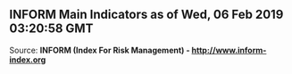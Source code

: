 ## INFORM Main Indicators as of Wed, 06 Feb 2019 03:20:58 GMT

Source: **INFORM (Index For Risk Management) - http://www.inform-index.org**